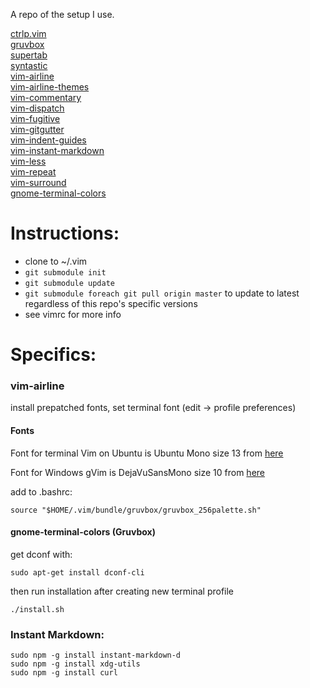 A repo of the setup I use.

[ctrlp.vim](https://github.com/ctrlpvim/ctrlp.vim)  
[gruvbox](https://github.com/morhetz/gruvbox/)  
[supertab](https://github.com/ervandew/supertab)  
[syntastic](https://github.com/scrooloose/syntastic)  
[vim-airline](https://github.com/vim-airline/vim-airline)  
[vim-airline-themes](https://github.com/vim-airline/vim-airline-themes)  
[vim-commentary](https://github.com/tpope/vim-commentary)  
[vim-dispatch](https://github.com/tpope/vim-dispatch)  
[vim-fugitive](https://github.com/tpope/vim-fugitive)  
[vim-gitgutter](https://github.com/airblade/vim-gitgutter)  
[vim-indent-guides](https://github.com/nathanaelkane/vim-indent-guides)  
[vim-instant-markdown](https://github.com/suan/vim-instant-markdown)  
[vim-less](https://github.com/groenewege/vim-less)  
[vim-repeat](https://github.com/tpope/vim-repeat)  
[vim-surround](https://github.com/tpope/vim-surround)  
[gnome-terminal-colors](https://github.com/metalelf0/gnome-terminal-colors)  
# Instructions:
* clone to ~/.vim
* `git submodule init`
* `git submodule update`
* `git submodule foreach git pull origin master` to update to latest regardless of this repo's specific versions
* see vimrc for more info

# Specifics:



### vim-airline

install prepatched fonts, set terminal font (edit -> profile preferences)

#### Fonts

Font for terminal Vim on Ubuntu is Ubuntu Mono size 13 from [here](https://github.com/powerline/fonts/tree/master/UbuntuMono)

Font for Windows gVim is DejaVuSansMono size 10 from [here](https://github.com/powerline/fonts/tree/master/DejaVuSansMono)

add to .bashrc:
~~~
source "$HOME/.vim/bundle/gruvbox/gruvbox_256palette.sh"
~~~
#### gnome-terminal-colors (Gruvbox)

get dconf with:
~~~
sudo apt-get install dconf-cli
~~~
then run installation after creating new terminal profile
~~~
./install.sh
~~~

### Instant Markdown:

~~~
sudo npm -g install instant-markdown-d
sudo npm -g install xdg-utils
sudo npm -g install curl
~~~
